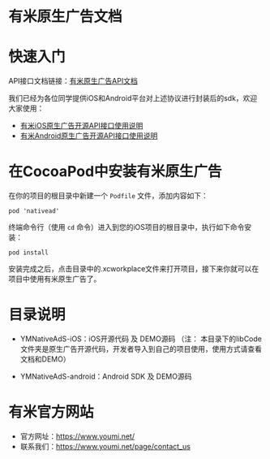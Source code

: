 
有米原生广告文档
===========

# 快速入门

API接口文档链接：[有米原生广告API文档](https://github.com/youmi/nativead/blob/master/docs/有米原生广告API文档.md)

我们已经为各位同学提供iOS和Android平台对上述协议进行封装后的sdk，欢迎大家使用：

* [有米iOS原生广告开源API接口使用说明](https://github.com/youmi/nativead/blob/master/docs/有米iOS原生广告开源API接口使用说明.md)
* [有米Android原生广告开源API接口使用说明](https://github.com/youmi/nativead/blob/master/YMNativeAdS-android/README.md)

# 在CocoaPod中安装有米原生广告

在你的项目的根目录中新建一个 `Podfile` 文件，添加内容如下：

```
pod 'nativead'
```

终端命令行（使用 `cd` 命令）进入到您的iOS项目的根目录中，执行如下命令安装：

```
pod install
```

安装完成之后，点击目录中的.xcworkplace文件来打开项目，接下来你就可以在项目中使用有米原生广告了。


# 目录说明

 
* YMNativeAdS-iOS：iOS开源代码 及 DEMO源码 （注： 本目录下的libCode文件夹是原生广告开源代码，开发者导入到自己的项目使用，使用方式请查看文档和DEMO）

* YMNativeAdS-android：Android SDK 及 DEMO源码

# 有米官方网站

* 官方网址：https://www.youmi.net/
* 联系我们：https://www.youmi.net/page/contact_us
